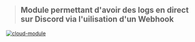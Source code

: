 > ## Module permettant d'avoir des logs en direct sur Discord via l'uilisation d'un Webhook
[![cloud-module](https://github-readme-stats.vercel.app/api/pin?username=taran35&repo=discord_logs_webhook_for_SiCSy&show_owner=true&theme=tokyonight)](https://github.com/taran35/discord_logs_webhook_for_SiCSy)
